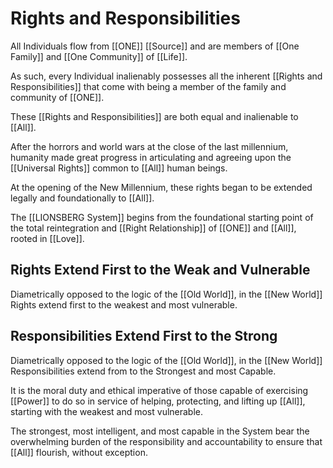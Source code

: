 # Rights and Responsibilities
  
 All Individuals flow from [[ONE]] [[Source]] and are members of [[One Family]] and [[One Community]] of [[Life]]. 

As such, every Individual inalienably possesses all the inherent [[Rights and Responsibilities]] that come with being a member of the family and community of [[ONE]]. 

These [[Rights and Responsibilities]] are both equal and inalienable to [[All]]. 

After the horrors and world wars at the close of the last millennium, humanity made great progress in articulating and agreeing upon the [[Universal Rights]] common to [[All]] human beings.  

At the opening of the New Millennium, these rights began to be extended legally and foundationally to [[All]].  

The [[LIONSBERG System]] begins from the foundational starting point of the total reintegration and [[Right Relationship]] of [[ONE]] and [[All]], rooted in [[Love]]. 

## Rights Extend First to the Weak and Vulnerable

Diametrically opposed to the logic of the [[Old World]], in the [[New World]] Rights extend first to the weakest and most vulnerable. 

## Responsibilities Extend First to the Strong 

Diametrically opposed to the logic of the [[Old World]], in the [[New World]] Responsibilities extend from to the Strongest and most Capable. 

It is the moral duty and ethical imperative of those capable of exercising [[Power]] to do so in service of helping, protecting, and lifting up [[All]], starting with the weakest and most vulnerable. 

The strongest, most intelligent, and most capable in the System bear the overwhelming burden of the responsibility and accountability to ensure that [[All]] flourish, without exception. 